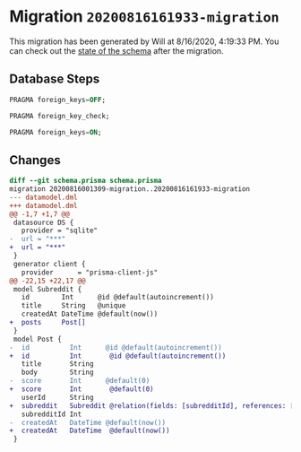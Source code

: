 # Migration `20200816161933-migration`

This migration has been generated by Will at 8/16/2020, 4:19:33 PM.
You can check out the [state of the schema](./schema.prisma) after the migration.

## Database Steps

```sql
PRAGMA foreign_keys=OFF;

PRAGMA foreign_key_check;

PRAGMA foreign_keys=ON;
```

## Changes

```diff
diff --git schema.prisma schema.prisma
migration 20200816001309-migration..20200816161933-migration
--- datamodel.dml
+++ datamodel.dml
@@ -1,7 +1,7 @@
 datasource DS {
   provider = "sqlite"
-  url = "***"
+  url = "***"
 }
 generator client {
   provider      = "prisma-client-js"
@@ -22,15 +22,17 @@
 model Subreddit {
   id        Int      @id @default(autoincrement())
   title     String   @unique
   createdAt DateTime @default(now())
+  posts     Post[]
 }
 model Post {
-  id          Int      @id @default(autoincrement())
+  id          Int       @id @default(autoincrement())
   title       String
   body        String
-  score       Int      @default(0)
+  score       Int       @default(0)
   userId      String
+  subreddit   Subreddit @relation(fields: [subredditId], references: [id])
   subredditId Int
-  createdAt   DateTime @default(now())
+  createdAt   DateTime  @default(now())
 }
```


